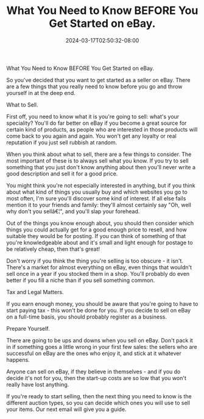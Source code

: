﻿---
title: "What You Need to Know BEFORE You Get Started on eBay."
date: 2024-03-17T02:50:32-08:00
description: "40 ebay articles Tips for Web Success"
featured_image: "/images/40 ebay articles.jpg"
tags: ["40 ebay articles"]
---

What You Need to Know BEFORE You Get Started on eBay.

So you've decided that you want to get started as a seller on eBay. There are a few things that you really need to know before you go and throw yourself in at the deep end.

What to Sell.

First off, you need to know what it is you're going to sell: what's your speciality? You'll do far better on eBay if you become a great source for certain kind of products, as people who are interested in those products will come back to you again and again. You won't get any loyalty or real reputation if you just sell rubbish at random.

When you think about what to sell, there are a few things to consider. The most important of these is to always sell what you know. If you try to sell something that you just don't know anything about then you'll never write a good description and sell it for a good price. 

You might think you're not especially interested in anything, but if you think about what kind of things you usually buy and which websites you go to most often, I'm sure you'll discover some kind of interest. If all else fails mention it to your friends and family: they'll almost certainly say "Oh, well why don't you sellâ€¦", and you'll slap your forehead.

Out of the things you know enough about, you should then consider which things you could actually get for a good enough price to resell, and how suitable they would be for posting. If you can think of something of that you're knowledgeable about and it's small and light enough for postage to be relatively cheap, then that's great!

Don't worry if you think the thing you're selling is too obscure - it isn't. There's a market for almost everything on eBay, even things that wouldn't sell once in a year if you stocked them in a shop. You'll probably do even better if you fill a niche than if you sell something common.

Tax and Legal Matters.

If you earn enough money, you should be aware that you're going to have to start paying tax - this won't be done for you. If you decide to sell on eBay on a full-time basis, you should probably register as a business.

Prepare Yourself.

There are going to be ups and downs when you sell on eBay. Don't pack it in if something goes a little wrong in your first few sales: the sellers who are successful on eBay are the ones who enjoy it, and stick at it whatever happens. 

Anyone can sell on eBay, if they believe in themselves - and if you do decide it's not for you, then the start-up costs are so low that you won't really have lost anything.

If you're ready to start selling, then the next thing you need to know is the different auction types, so you can decide which ones you will use to sell your items. Our next email will give you a guide.
